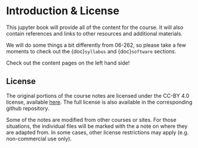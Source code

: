 # Introduction & License

This jupyter book will provide all of the content for the course. It will also contain references and links to other resources and additional materials.

We will do some things a bit differently from 06-262, so please take a few moments to check out the  {doc}`syllabus` and  {doc}`software` sections. 

Check out the content pages on the left hand side!

## License

The original portions of the course notes are licensed under the CC-BY 4.0 license, available [here](https://creativecommons.org/licenses/by/4.0/legalcode). The full license is also available in the corresponding github repository.

Some of the notes are modified from other courses or sites. For those situations, the individual files will be marked with the a note on where they are adapted from. In some cases, other license restrictions may apply (e.g. non-commercial use only).
